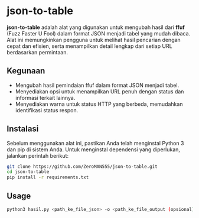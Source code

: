 # json-to-table

**json-to-table** adalah alat yang digunakan untuk mengubah hasil dari **ffuf** (Fuzz Faster U Fool) dalam format JSON menjadi tabel yang mudah dibaca. Alat ini memungkinkan pengguna untuk melihat hasil pencarian dengan cepat dan efisien, serta menampilkan detail lengkap dari setiap URL berdasarkan permintaan.

## Kegunaan

- Mengubah hasil pemindaian ffuf dalam format JSON menjadi tabel.
- Menyediakan opsi untuk menampilkan URL penuh dengan status dan informasi terkait lainnya.
- Menyediakan warna untuk status HTTP yang berbeda, memudahkan identifikasi status respon.

## Instalasi

Sebelum menggunakan alat ini, pastikan Anda telah menginstal Python 3 dan pip di sistem Anda. Untuk menginstal dependensi yang diperlukan, jalankan perintah berikut:

```bash
git clone https://github.com/ZeroMAN555/json-to-table.git
cd json-to-table
pip install -r requirements.txt
```
## Usage 

```bash
python3 hasil.py <path_ke_file_json> -o <path_ke_file_output (opsional)> [--full (opsional)]
```
